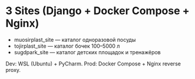 # 3 Sites (Django + Docker Compose + Nginx)

- muosirplast_site — каталог одноразовой посуды
- tojirplast_site — каталог бочек 100–5000 л
- sugdpark_site — каталог детских площадок и тренажёров

Dev: WSL (Ubuntu) + PyCharm. Prod: Docker Compose + Nginx reverse proxy.
